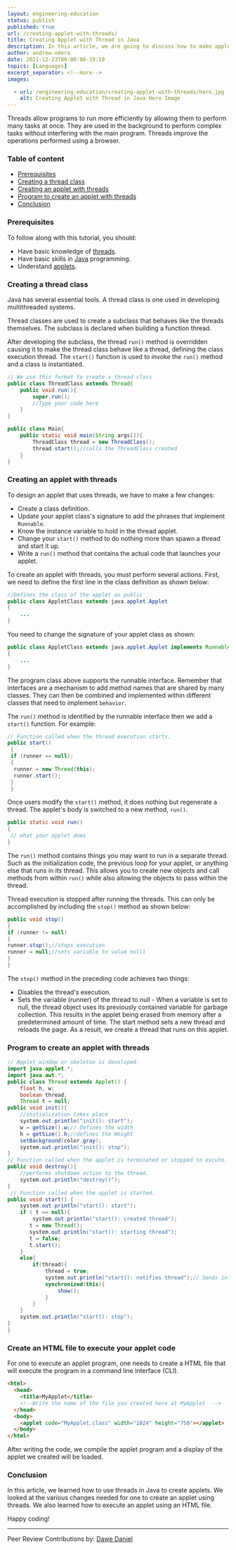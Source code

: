 ```yaml
---
layout: engineering-education
status: publish
published: true
url: /creating-applet-with-threads/
title: Creating Applet with Thread in Java
description: In this article, we are going to discuss how to make applets using threads in the Java programming language.
author: andrew-odera
date: 2021-12-23T00:00:00-19:10
topics: [Languages]
excerpt_separator: <!--more-->
images:

  - url: /engineering-education/creating-applet-with-threads/hero.jpg
    alt: Creating Applet with Thread in Java Hero Image
---
```

Threads allow programs to run more efficiently by allowing them to perform many tasks at once. They are used in the background to perform complex tasks without interfering with the main program. Threads improve the operations performed using a browser.

### Table of content
- [Prerequisites](#prerequisites)
- [Creating a thread class](#creating-a-thread-class)
- [Creating an applet with threads](#creating-an-applet-with-threads)
- [Program to create an applet with threads](#program-to-create-an-applet-with-threads)
- [Conclusion](#conclusion)

### Prerequisites
To follow along with this tutorial, you should:
- Have basic knowledge of [threads](https://www.w3schools.com/java/java_threads.asp).
- Have basic skills in [Java](https://www.w3schools.com/java/) programming.
- Understand [applets](https://www.javatpoint.com/java-applet).

### Creating a thread class
Java has several essential tools. A thread class is one used in developing multithreaded systems. 

Thread classes are used to create a subclass that behaves like the threads themselves. The subclass is declared when building a function thread. 

After developing the subclass, the thread `run()` method is overridden causing it to make the thread class behave like a thread, defining the class execution thread. The `start()` function is used to invoke the `run()` method and a class is instantiated.

```java
// We use this format to create a thread class
public class ThreadClass extends Thread{
    public void run(){
        super.run();
        //Type your code here
    }
}

public class Main{
    public static void main(String args[]){
        ThreadClass thread = new ThreadClass();
        thread.start();//calls the ThreadClass created
    }
}
```

### Creating an applet with threads
To design an applet that uses threads, we have to make a few changes:
- Create a class definition.
- Update your applet class's signature to add the phrases that implement `Runnable`.
- Know the instance variable to hold in the thread applet.
- Change your `start()` method to do nothing more than spawn a thread and start it up.
- Write a `run()` method that contains the actual code that launches your applet.

To create an applet with threads, you must perform several actions. First, we need to define the first line in the class definition as shown below:


```java
//Defines the class of the applet as public
public class AppletClass extends java.applet.Applet
{
    ...
}
```

You need to change the signature of your applet class as shown:

```java
public class AppletClass extends java.applet.Applet implements Runnable
{
    ...
}
```

The program class above supports the runnable interface. Remember that interfaces are a mechanism to add method names that are shared by many classes. They can then be combined and implemented within different classes that need to implement `behavior`. 

The `run()` method is identified by the runnable interface then we add a `start()` function. For example:

```java
// Function called when the thread execution starts.
public start()
 {
 if (runner == null);
 {
  runner = new Thread(this);
  runner.start();
 }
 }
```

Once users modify the `start()` method, it does nothing but regenerate a thread. The applet's body is switched to a new method, `run()`.

```java
public static void run()
{
 // what your applet does
}
```

The `run()` method contains things you may want to run in a separate thread. Such as the initialization code, the previous loop for your applet, or anything else that runs in its thread. This allows you to create new objects and call methods from within `run()` while also allowing the objects to pass within the thread. 

Thread execution is stopped after running the threads. This can only be accomplished by including the `stop()` method as shown below:


```java
public void stop()
{
if (runner != null)
{
runner.stop();//stops execution
runner = null;//sets variable to value nulll
}
}
```

The `stop()` method in the preceding code achieves two things:
- Disables the thread's execution.
- Sets the variable (runner) of the thread to null - When a variable is set to null, the thread object uses its previously contained variable for garbage collection. This results in the applet being erased from memory after a predetermined amount of time. The start method sets a new thread and reloads the page. As a result, we create a thread that runs on this applet.

### Program to create an applet with threads

```java
// Applet window or skeleton is developed.
import java.applet.*;
import java.awt.*;
public class Thread extends Applet() {
    float h, w;
    boolean thread;
    Thread t = null;
public void init(){
    //initialization takes place
    system.out.println("init(): start");
    w = getSize().w;// Defines the width
    h = getSize().h;//defines the Height
    setBackground(color.gray);
    system.out.println("init(): stop");
}
// Function called when the applet is terminated or stopped to excute.
public void destroy(){
    //performs shutdown action to the thread.
    system.out.println("destroy()");
}
 // Function called when the applet is started.
public void start() {
    system.out.println("start(): start");
    if ( t == null){
        system.out.println("start(): created thread");
       t = new Thread();
       system.out.println("start(): starting thread");
       t = false;
       t.start();
    }
    else{
        if(thread){
            thread = true;
            system.out.println("start(): notifies thread");// Sends information to the thread
            synchronized(this){
                show();
            }
        }
    }
    system.out.println("start(): stop");
}
}
```

### Create an HTML file to execute your applet code
For one to execute an applet program, one needs to create a HTML file that will execute the program in a command line interface (CLI).

```html
<html>
  <head>
    <title>MyApplet</title>
    <!--Write the name of the file you created here at MyApplet  -->
  </head>
  <body>
    <applet code="MyApplet.class" width="1024" height="750"></applet>
  </body>
</html>
```

After writing the code, we compile the applet program and a display of the applet we created will be loaded.

### Conclusion
In this article, we learned how to use threads in Java to create applets. We looked at the various changes needed for one to create an applet using threads. We also learned how to execute an applet using an HTML file.

Happy coding!

---

Peer Review Contributions by: [Dawe Daniel](/engineering-education/authors/dawe-daniel/)
